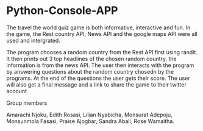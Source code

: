 # Python-Console-APP
The travel the world quiz game is both informative, interactive and fun. 
In the game, the Rest country API, News API and the google maps API were all used and intergrated.

The program chooses a random country from the Rest API first using randit.
It then prints out 3 top headlines of the chosen random country, the information is from the news API.
The user then interacts with the program by answering questions about the random country chosedn by the programs.
At the end of the questions the user gets their score.
The user will also get a final message and a link to share the game to their twitter account

Group members

Amarachi Njoku,
Edith Rosasi,
Lilian Nyabicha,
Monsurat Adepoju,
Monsunmola Fasasi,
Praise Ajogbar,
Sandra Abali,
Rose Wamaitha.
